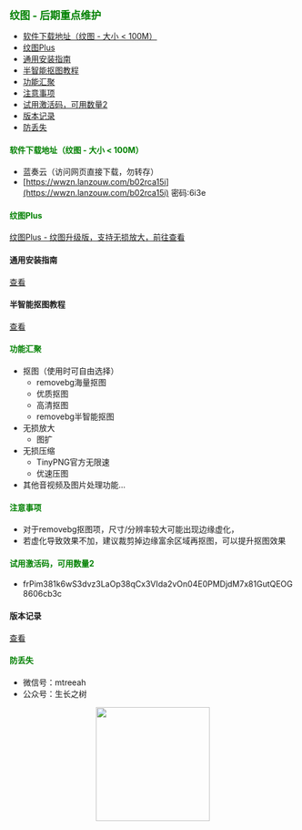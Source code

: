 
<b><font color=green size=4>
纹图 -  后期重点维护
</font></b>

- [软件下载地址（纹图 - 大小 \< 100M）](#软件下载地址纹图---大小--100m)
- [纹图Plus](#纹图plus)
- [通用安装指南](#通用安装指南)
- [半智能抠图教程](#半智能抠图教程)
- [功能汇聚](#功能汇聚)
- [注意事项](#注意事项)
- [试用激活码，可用数量2](#试用激活码可用数量2)
- [版本记录](#版本记录)
- [防丢失](#防丢失)


#### <font color=green>软件下载地址（纹图 - 大小 < 100M）</font>
- 蓝奏云（访问网页直接下载，勿转存）
- [https://wwzn.lanzouw.com/b02rca15i](https://wwzn.lanzouw.com/b02rca15i) 密码:6i3e


#### <font color=green>纹图Plus</font>
[纹图Plus - 纹图升级版，支持无损放大，前往查看](./plusinfo.md)

#### 通用安装指南
[查看](../../univer/install.md)
#### 半智能抠图教程
[查看](../../../out/tutor/mer/index.md)

#### <font color=green>功能汇聚</font>
- 抠图（使用时可自由选择）
  - removebg海量抠图
  - 优质抠图
  - 高清抠图
  - removebg半智能抠图
- 无损放大
  - 图扩
- 无损压缩
  - TinyPNG官方无限速
  - 优速压图
- 其他音视频及图片处理功能...

#### <font color=green>注意事项</font>
- 对于removebg抠图项，尺寸/分辨率较大可能出现边缘虚化，
- 若虚化导致效果不加，建议裁剪掉边缘富余区域再抠图，可以提升抠图效果

#### <font color=green>试用激活码，可用数量2</font>
- frPim381k6wS3dvz3LaOp38qCx3VIda2vOn04E0PMDjdM7x81GutQEOG8606cb3c

#### 版本记录
[查看](./version.md)

#### <font color=green>防丢失</font>
- 微信号：mtreeah
- 公众号：生长之树
<center><img src="../../../assets/qrcode_for.jpg" width="200px"></center>
